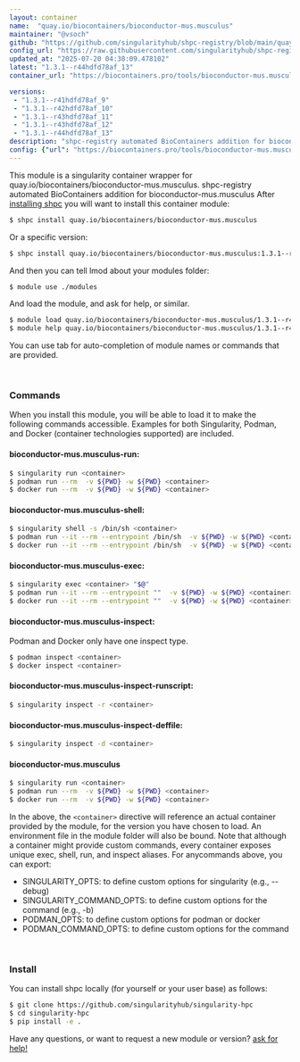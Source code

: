 ```yaml
---
layout: container
name:  "quay.io/biocontainers/bioconductor-mus.musculus"
maintainer: "@vsoch"
github: "https://github.com/singularityhub/shpc-registry/blob/main/quay.io/biocontainers/bioconductor-mus.musculus/container.yaml"
config_url: "https://raw.githubusercontent.com/singularityhub/shpc-registry/main/quay.io/biocontainers/bioconductor-mus.musculus/container.yaml"
updated_at: "2025-07-20 04:38:09.478102"
latest: "1.3.1--r44hdfd78af_13"
container_url: "https://biocontainers.pro/tools/bioconductor-mus.musculus"

versions:
 - "1.3.1--r41hdfd78af_9"
 - "1.3.1--r42hdfd78af_10"
 - "1.3.1--r43hdfd78af_11"
 - "1.3.1--r43hdfd78af_12"
 - "1.3.1--r44hdfd78af_13"
description: "shpc-registry automated BioContainers addition for bioconductor-mus.musculus"
config: {"url": "https://biocontainers.pro/tools/bioconductor-mus.musculus", "maintainer": "@vsoch", "description": "shpc-registry automated BioContainers addition for bioconductor-mus.musculus", "latest": {"1.3.1--r44hdfd78af_13": "sha256:ee0b65079c17ff65126fa81dcc9d3e5ea3cbf0dd1ac9b68e8bbfdd21fa9ef900"}, "tags": {"1.3.1--r41hdfd78af_9": "sha256:e0249d69a5a33b443c420ed22722a1552079a369b437e682a5ccbcad4ef962c9", "1.3.1--r42hdfd78af_10": "sha256:b3048f1a2733131295ad91ddca9453b3bec541c2769dbae5c5e264f93bd35f3f", "1.3.1--r43hdfd78af_11": "sha256:9f794295adb66435a639ab04814d27b133a6c7e5c1c50f0911e8f74006ccce60", "1.3.1--r43hdfd78af_12": "sha256:b182707f1ac16e3af02bf67159b5ce54576b9fe835f8d90774753388700eb763", "1.3.1--r44hdfd78af_13": "sha256:ee0b65079c17ff65126fa81dcc9d3e5ea3cbf0dd1ac9b68e8bbfdd21fa9ef900"}, "docker": "quay.io/biocontainers/bioconductor-mus.musculus"}
---
```


This module is a singularity container wrapper for quay.io/biocontainers/bioconductor-mus.musculus.
shpc-registry automated BioContainers addition for bioconductor-mus.musculus
After [installing shpc](#install) you will want to install this container module:


```bash
$ shpc install quay.io/biocontainers/bioconductor-mus.musculus
```

Or a specific version:

```bash
$ shpc install quay.io/biocontainers/bioconductor-mus.musculus:1.3.1--r44hdfd78af_13
```

And then you can tell lmod about your modules folder:

```bash
$ module use ./modules
```

And load the module, and ask for help, or similar.

```bash
$ module load quay.io/biocontainers/bioconductor-mus.musculus/1.3.1--r44hdfd78af_13
$ module help quay.io/biocontainers/bioconductor-mus.musculus/1.3.1--r44hdfd78af_13
```

You can use tab for auto-completion of module names or commands that are provided.

<br>

### Commands

When you install this module, you will be able to load it to make the following commands accessible.
Examples for both Singularity, Podman, and Docker (container technologies supported) are included.

#### bioconductor-mus.musculus-run:

```bash
$ singularity run <container>
$ podman run --rm  -v ${PWD} -w ${PWD} <container>
$ docker run --rm  -v ${PWD} -w ${PWD} <container>
```

#### bioconductor-mus.musculus-shell:

```bash
$ singularity shell -s /bin/sh <container>
$ podman run --it --rm --entrypoint /bin/sh  -v ${PWD} -w ${PWD} <container>
$ docker run --it --rm --entrypoint /bin/sh  -v ${PWD} -w ${PWD} <container>
```

#### bioconductor-mus.musculus-exec:

```bash
$ singularity exec <container> "$@"
$ podman run --it --rm --entrypoint ""  -v ${PWD} -w ${PWD} <container> "$@"
$ docker run --it --rm --entrypoint ""  -v ${PWD} -w ${PWD} <container> "$@"
```

#### bioconductor-mus.musculus-inspect:

Podman and Docker only have one inspect type.

```bash
$ podman inspect <container>
$ docker inspect <container>
```

#### bioconductor-mus.musculus-inspect-runscript:

```bash
$ singularity inspect -r <container>
```

#### bioconductor-mus.musculus-inspect-deffile:

```bash
$ singularity inspect -d <container>
```



#### bioconductor-mus.musculus

```bash
$ singularity run <container>
$ podman run --rm  -v ${PWD} -w ${PWD} <container>
$ docker run --rm  -v ${PWD} -w ${PWD} <container>
```


In the above, the `<container>` directive will reference an actual container provided
by the module, for the version you have chosen to load. An environment file in the
module folder will also be bound. Note that although a container
might provide custom commands, every container exposes unique exec, shell, run, and
inspect aliases. For anycommands above, you can export:

 - SINGULARITY_OPTS: to define custom options for singularity (e.g., --debug)
 - SINGULARITY_COMMAND_OPTS: to define custom options for the command (e.g., -b)
 - PODMAN_OPTS: to define custom options for podman or docker
 - PODMAN_COMMAND_OPTS: to define custom options for the command

<br>

### Install

You can install shpc locally (for yourself or your user base) as follows:

```bash
$ git clone https://github.com/singularityhub/singularity-hpc
$ cd singularity-hpc
$ pip install -e .
```

Have any questions, or want to request a new module or version? [ask for help!](https://github.com/singularityhub/singularity-hpc/issues)